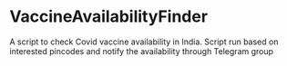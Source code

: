 # VaccineAvailabilityFinder
A script to check Covid vaccine availability in India. Script run based on interested pincodes and notify the availability through Telegram group
